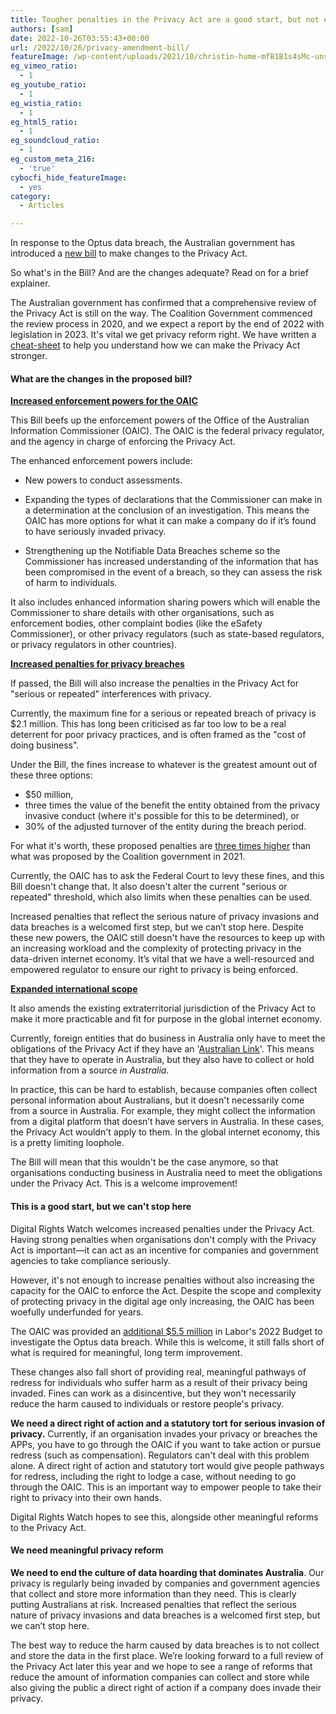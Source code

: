 ```yaml
---
title: Tougher penalties in the Privacy Act are a good start, but not enough
authors: [sam]
date: 2022-10-26T03:55:43+00:00
url: /2022/10/26/privacy-amendment-bill/
featureImage: /wp-content/uploads/2021/10/christin-hume-mfB1B1s4sMc-unsplash.jpg
eg_vimeo_ratio:
  - 1
eg_youtube_ratio:
  - 1
eg_wistia_ratio:
  - 1
eg_html5_ratio:
  - 1
eg_soundcloud_ratio:
  - 1
eg_custom_meta_216:
  - 'true'
cybocfi_hide_featureImage:
  - yes
category:
  - Articles

---
```

In response to the Optus data breach, the Australian government has introduced a [new bill][1] to make changes to the Privacy Act.

So what's in the Bill? And are the changes adequate? Read on for a brief explainer.

The Australian government has confirmed that a comprehensive review of the Privacy Act is still on the way. The Coalition Government commenced the review process in 2020, and we expect a report by the end of 2022 with legislation in 2023. It's vital we get privacy reform right. We have written a [cheat-sheet][2] to help you understand how we can make the Privacy Act stronger.

#### What are the changes in the proposed bill?

**<span style="text-decoration: underline;">Increased enforcement powers for the OAIC</span>**

This Bill beefs up the enforcement powers of the Office of the Australian Information Commissioner (OAIC). The OAIC is the federal privacy regulator, and the agency in charge of enforcing the Privacy Act.

The enhanced enforcement powers include:

  * New powers to conduct assessments.
  * Expanding the types of declarations that the Commissioner can make in a determination at the conclusion of an investigation. This means the OAIC has more options for what it can make a company do if it&#8217;s found to have seriously invaded privacy.

  * Strengthening up the Notifiable Data Breaches scheme so the Commissioner has increased understanding of the information that has been compromised in the event of a breach, so they can assess the risk of harm to individuals.

It also includes enhanced information sharing powers which will enable the Commissioner to share details with other organisations, such as enforcement bodies, other complaint bodies (like the eSafety Commissioner), or other privacy regulators (such as state-based regulators, or privacy regulators in other countries).

**<span style="text-decoration: underline;">Increased penalties for privacy breaches</span>**

If passed, the Bill will also increase the penalties in the Privacy Act for "serious or repeated" interferences with privacy.

Currently, the maximum fine for a serious or repeated breach of privacy is $2.1 million. This has long been criticised as far too low to be a real deterrent for poor privacy practices, and is often framed as the "cost of doing business".

Under the Bill, the fines increase to whatever is the greatest amount out of these three options:

  * $50 million,
  * three times the value of the benefit the entity obtained from the privacy invasive conduct (where it's possible for this to be determined), or
  * 30% of the adjusted turnover of the entity during the breach period.

For what it's worth, these proposed penalties are [three times higher][3] than what was proposed by the Coalition government in 2021.

Currently, the OAIC has to ask the Federal Court to levy these fines, and this Bill doesn't change that. It also doesn't alter the current "serious or repeated" threshold, which also limits when these penalties can be used.

Increased penalties that reflect the serious nature of privacy invasions and data breaches is a welcomed first step, but we can&#8217;t stop here. Despite these new powers, the OAIC still doesn't have the resources to keep up with an increasing workload and the complexity of protecting privacy in the data-driven internet economy. It&#8217;s vital that we have a well-resourced and empowered regulator to ensure our right to privacy is being enforced.

**<span style="text-decoration: underline;">Expanded international scope</span>**

It also amends the existing extraterritorial jurisdiction of the Privacy Act to make it more practicable and fit for purpose in the global internet economy.

Currently, foreign entities that do business in Australia only have to meet the obligations of the Privacy Act if they have an '[Australian Link][4]'. This means that they have to operate in Australia, but they also have to collect or hold information from a source _in Australia._

In practice, this can be hard to establish, because companies often collect personal information about Australians, but it doesn't necessarily come from a source in Australia. For example, they might collect the information from a digital platform that doesn&#8217;t have servers in Australia. In these cases, the Privacy Act wouldn't apply to them. In the global internet economy, this is a pretty limiting loophole.

The Bill will mean that this wouldn't be the case anymore, so that organisations conducting business in Australia need to meet the obligations under the Privacy Act. This is a welcome improvement!

#### This is a good start, but we can't stop here

Digital Rights Watch welcomes increased penalties under the Privacy Act. Having strong penalties when organisations don't comply with the Privacy Act is important—it can act as an incentive for companies and government agencies to take compliance seriously.

However, it's not enough to increase penalties without also increasing the capacity for the OAIC to enforce the Act. Despite the scope and complexity of protecting privacy in the digital age only increasing, the OAIC has been woefully underfunded for years.

The OAIC was provided an [additional $5.5 million][5] in Labor's 2022 Budget to investigate the Optus data breach. While this is welcome, it still falls short of what is required for meaningful, long term improvement.

These changes also fall short of providing real, meaningful pathways of redress for individuals who suffer harm as a result of their privacy being invaded. Fines can work as a disincentive, but they won't necessarily reduce the harm caused to individuals or restore people's privacy.

**We need a direct right of action and a statutory tort for serious invasion of privacy.** Currently, if an organisation invades your privacy or breaches the APPs, you have to go through the OAIC if you want to take action or pursue redress (such as compensation). Regulators can't deal with this problem alone. A direct right of action and statutory tort would give people pathways for redress, including the right to lodge a case, without needing to go through the OAIC. This is an important way to empower people to take their right to privacy into their own hands.

Digital Rights Watch hopes to see this, alongside other meaningful reforms to the Privacy Act.

#### We need meaningful privacy reform

**We need to end the culture of data hoarding that dominates Australia**. Our privacy is regularly being invaded by companies and government agencies that collect and store more information than they need. This is clearly putting Australians at risk. Increased penalties that reflect the serious nature of privacy invasions and data breaches is a welcomed first step, but we can&#8217;t stop here.

The best way to reduce the harm caused by data breaches is to not collect and store the data in the first place. We&#8217;re looking forward to a full review of the Privacy Act later this year and we hope to see a range of reforms that reduce the amount of information companies can collect and store while also giving the public a direct right of action if a company does invade their privacy.

 [1]: https://parlinfo.aph.gov.au/parlInfo/search/display/display.w3p;page=0;query=BillId:r6940%20Recstruct:billhome
 [2]: https://digitalrightswatch.org.au/2022/10/26/privacy-reform-cheat-sheet/
 [3]: https://www.oaic.gov.au/updates/news-and-media/higher-penalties-to-help-protect-australians-privacy
 [4]: https://www.oaic.gov.au/privacy/australian-privacy-principles-guidelines/chapter-b-key-concepts
 [5]: https://www.gizmodo.com.au/2022/10/optus-data-breach-oaic-investigation/
